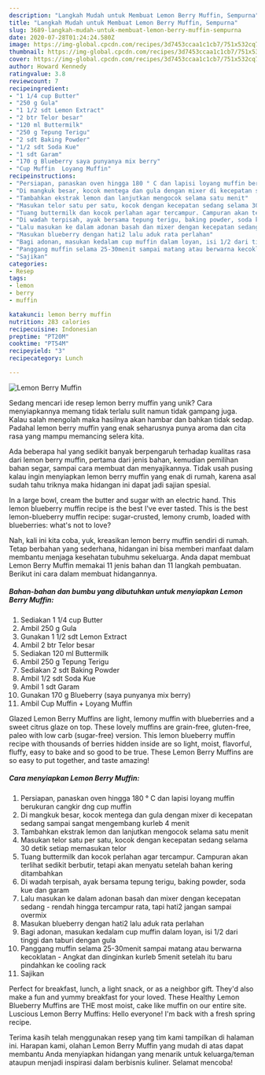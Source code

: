 ```yaml
---
description: "Langkah Mudah untuk Membuat Lemon Berry Muffin, Sempurna"
title: "Langkah Mudah untuk Membuat Lemon Berry Muffin, Sempurna"
slug: 3689-langkah-mudah-untuk-membuat-lemon-berry-muffin-sempurna
date: 2020-07-28T01:24:24.580Z
image: https://img-global.cpcdn.com/recipes/3d7453ccaa1c1cb7/751x532cq70/lemon-berry-muffin-foto-resep-utama.jpg
thumbnail: https://img-global.cpcdn.com/recipes/3d7453ccaa1c1cb7/751x532cq70/lemon-berry-muffin-foto-resep-utama.jpg
cover: https://img-global.cpcdn.com/recipes/3d7453ccaa1c1cb7/751x532cq70/lemon-berry-muffin-foto-resep-utama.jpg
author: Howard Kennedy
ratingvalue: 3.8
reviewcount: 7
recipeingredient:
- "1 1/4 cup Butter"
- "250 g Gula"
- "1 1/2 sdt Lemon Extract"
- "2 btr Telor besar"
- "120 ml Buttermilk"
- "250 g Tepung Terigu"
- "2 sdt Baking Powder"
- "1/2 sdt Soda Kue"
- "1 sdt Garam"
- "170 g Blueberry saya punyanya mix berry"
- "Cup Muffin  Loyang Muffin"
recipeinstructions:
- "Persiapan, panaskan oven hingga 180 ° C dan lapisi loyang muffin berukuran cangkir dng cup muffin"
- "Di mangkuk besar, kocok mentega dan gula dengan mixer di kecepatan sedang sampai sangat mengembang kurleb 4 menit"
- "Tambahkan ekstrak lemon dan lanjutkan mengocok selama satu menit"
- "Masukan telor satu per satu, kocok dengan kecepatan sedang selama 30 detik setiap memasukan telor"
- "Tuang buttermilk dan kocok perlahan agar tercampur. Campuran akan terlihat sedikit berbutir, tetapi akan menyatu setelah bahan kering ditambahkan"
- "Di wadah terpisah, ayak bersama tepung terigu, baking powder, soda kue dan garam"
- "Lalu masukan ke dalam adonan basah dan mixer dengan kecepatan sedang - rendah hingga tercampur rata, tapi hati2 jangan sampai overmix"
- "Masukan blueberry dengan hati2 lalu aduk rata perlahan"
- "Bagi adonan, masukan kedalam cup muffin dalam loyan, isi 1/2 dari tinggi dan taburi dengan gula"
- "Panggang muffin selama 25-30menit sampai matang atau berwarna kecoklatan Angkat dan dinginkan kurleb 5menit setelah itu baru pindahkan ke cooling rack"
- "Sajikan"
categories:
- Resep
tags:
- lemon
- berry
- muffin

katakunci: lemon berry muffin 
nutrition: 283 calories
recipecuisine: Indonesian
preptime: "PT20M"
cooktime: "PT54M"
recipeyield: "3"
recipecategory: Lunch

---
```



![Lemon Berry Muffin](https://img-global.cpcdn.com/recipes/3d7453ccaa1c1cb7/751x532cq70/lemon-berry-muffin-foto-resep-utama.jpg)

Sedang mencari ide resep lemon berry muffin yang unik? Cara menyiapkannya memang tidak terlalu sulit namun tidak gampang juga. Kalau salah mengolah maka hasilnya akan hambar dan bahkan tidak sedap. Padahal lemon berry muffin yang enak seharusnya punya aroma dan cita rasa yang mampu memancing selera kita.

Ada beberapa hal yang sedikit banyak berpengaruh terhadap kualitas rasa dari lemon berry muffin, pertama dari jenis bahan, kemudian pemilihan bahan segar, sampai cara membuat dan menyajikannya. Tidak usah pusing kalau ingin menyiapkan lemon berry muffin yang enak di rumah, karena asal sudah tahu triknya maka hidangan ini dapat jadi sajian spesial.

In a large bowl, cream the butter and sugar with an electric hand. This lemon blueberry muffin recipe is the best I&#39;ve ever tasted. This is the best lemon-blueberry muffin recipe: sugar-crusted, lemony crumb, loaded with blueberries: what&#39;s not to love?


Nah, kali ini kita coba, yuk, kreasikan lemon berry muffin sendiri di rumah. Tetap berbahan yang sederhana, hidangan ini bisa memberi manfaat dalam membantu menjaga kesehatan tubuhmu sekeluarga. Anda dapat membuat Lemon Berry Muffin memakai 11 jenis bahan dan 11 langkah pembuatan. Berikut ini cara dalam membuat hidangannya.

<!--inarticleads1-->

##### Bahan-bahan dan bumbu yang dibutuhkan untuk menyiapkan Lemon Berry Muffin:

1. Sediakan 1 1/4 cup Butter
1. Ambil 250 g Gula
1. Gunakan 1 1/2 sdt Lemon Extract
1. Ambil 2 btr Telor besar
1. Sediakan 120 ml Buttermilk
1. Ambil 250 g Tepung Terigu
1. Sediakan 2 sdt Baking Powder
1. Ambil 1/2 sdt Soda Kue
1. Ambil 1 sdt Garam
1. Gunakan 170 g Blueberry (saya punyanya mix berry)
1. Ambil Cup Muffin + Loyang Muffin


Glazed Lemon Berry Muffins are light, lemony muffin with blueberries and a sweet citrus glaze on top. These lovely muffins are grain-free, gluten-free, paleo with low carb (sugar-free) version. This lemon blueberry muffin recipe with thousands of berries hidden inside are so light, moist, flavorful, fluffy, easy to bake and so good to be true. These Lemon Berry Muffins are so easy to put together, and taste amazing! 

<!--inarticleads2-->

##### Cara menyiapkan Lemon Berry Muffin:

1. Persiapan, panaskan oven hingga 180 ° C dan lapisi loyang muffin berukuran cangkir dng cup muffin
1. Di mangkuk besar, kocok mentega dan gula dengan mixer di kecepatan sedang sampai sangat mengembang kurleb 4 menit
1. Tambahkan ekstrak lemon dan lanjutkan mengocok selama satu menit
1. Masukan telor satu per satu, kocok dengan kecepatan sedang selama 30 detik setiap memasukan telor
1. Tuang buttermilk dan kocok perlahan agar tercampur. Campuran akan terlihat sedikit berbutir, tetapi akan menyatu setelah bahan kering ditambahkan
1. Di wadah terpisah, ayak bersama tepung terigu, baking powder, soda kue dan garam
1. Lalu masukan ke dalam adonan basah dan mixer dengan kecepatan sedang - rendah hingga tercampur rata, tapi hati2 jangan sampai overmix
1. Masukan blueberry dengan hati2 lalu aduk rata perlahan
1. Bagi adonan, masukan kedalam cup muffin dalam loyan, isi 1/2 dari tinggi dan taburi dengan gula
1. Panggang muffin selama 25-30menit sampai matang atau berwarna kecoklatan - Angkat dan dinginkan kurleb 5menit setelah itu baru pindahkan ke cooling rack
1. Sajikan


Perfect for breakfast, lunch, a light snack, or as a neighbor gift. They&#39;d also make a fun and yummy breakfast for your loved. These Healthy Lemon Blueberry Muffins are THE most moist, cake like muffin on our entire site. Luscious Lemon Berry Muffins: Hello everyone! I&#39;m back with a fresh spring recipe. 

Terima kasih telah menggunakan resep yang tim kami tampilkan di halaman ini. Harapan kami, olahan Lemon Berry Muffin yang mudah di atas dapat membantu Anda menyiapkan hidangan yang menarik untuk keluarga/teman ataupun menjadi inspirasi dalam berbisnis kuliner. Selamat mencoba!
